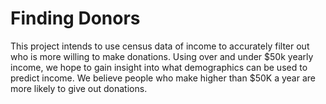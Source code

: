 # Finding Donors
This project intends to use census data of income to accurately filter out who is more willing to make donations. Using over and under $50k yearly income, we hope to gain insight into what demographics can be used to predict income. We believe people who make higher than $50K a year are more likely to give out donations. 
 


      
